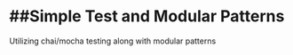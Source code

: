 ##Simple Test and Modular Patterns
==================================
Utilizing chai/mocha testing along with modular patterns